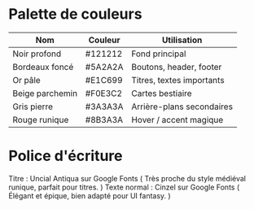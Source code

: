 # Palette de couleurs

| Nom             | Couleur | Utilisation               |
| --------------- | ------- | ------------------------- |
| Noir profond    | #121212 | Fond principal            |
| Bordeaux foncé  | #5A2A2A | Boutons, header, footer   |
| Or pâle         | #E1C699 | Titres, textes importants |
| Beige parchemin | #F0E3C2 | Cartes bestiaire          |
| Gris pierre     | #3A3A3A | Arrière-plans secondaires |
| Rouge runique   | #8B3A3A | Hover / accent magique    |


# Police d'écriture

Titre : Uncial Antiqua sur Google Fonts ( Très proche du style médiéval runique, parfait pour titres. )
Texte normal : Cinzel sur Google Fonts ( Élégant et épique, bien adapté pour UI fantasy. )

